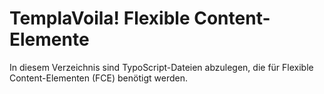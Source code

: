 TemplaVoila! Flexible Content-Elemente
======================================

In diesem Verzeichnis sind TypoScript-Dateien abzulegen, die für Flexible Content-Elementen (FCE) benötigt werden.